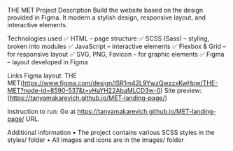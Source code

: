 
THE MET
Project Description
Build the website based on the design provided in Figma. It modern a stylish design, responsive layout, and interactive elements.

Technologies used
✅ HTML – page structure
✅ SCSS (Sass) – styling, broken into modules
✅ JavaScript – interactive elements
✅ Flexbox & Grid – for responsive layout
✅ SVG, PNG, Favicon – for graphic elements
✅ Figma – layout developed in Figma

Links
Figma layout: THE MET(https://www.figma.com/design/lSR1m42L9YwzQwzzxKwHpw/THE-MET?node-id=8590-537&t=vHaYH22AbaMLCD3w-0)
Site preview: (https://tanyamakarevich.github.io/MET-landing-page/)

Instruction to run: 
Go at https://tanyamakarevich.github.io/MET-landing-page/ URL.

Additional information
• The project contains various SCSS styles in the styles/ folder
• All images and icons are in the images/ folder
